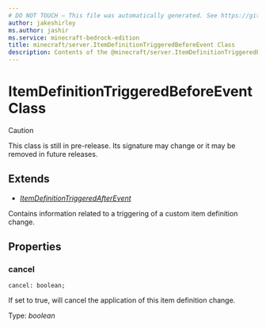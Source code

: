 ```yaml
---
# DO NOT TOUCH — This file was automatically generated. See https://github.com/mojang/minecraftapidocsgenerator to modify descriptions, examples, etc.
author: jakeshirley
ms.author: jashir
ms.service: minecraft-bedrock-edition
title: minecraft/server.ItemDefinitionTriggeredBeforeEvent Class
description: Contents of the @minecraft/server.ItemDefinitionTriggeredBeforeEvent class.
---
```

# ItemDefinitionTriggeredBeforeEvent Class

> [!CAUTION]
> This class is still in pre-release.  Its signature may change or it may be removed in future releases.

## Extends
- [*ItemDefinitionTriggeredAfterEvent*](ItemDefinitionTriggeredAfterEvent.md)

Contains information related to a triggering of a custom item definition change.

## Properties

### **cancel**
`cancel: boolean;`

If set to true, will cancel the application of this item definition change.

Type: *boolean*
